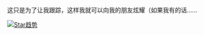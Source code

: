 这只是为了让我跟踪，这样我就可以向我的朋友炫耀（如果我有的话......

[![Star趋势](https://api.star-history.com/svg?repos=acheong08/ChatGPT&type=Date)](https://star-history.com/#acheong08/ChatGPT&Date)
